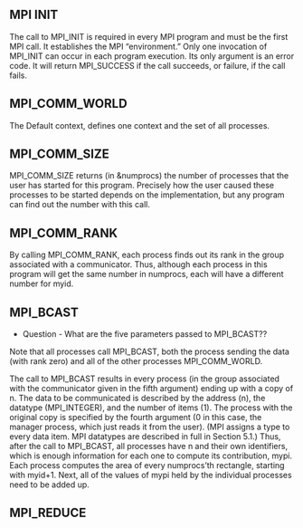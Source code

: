 ## MPI INIT

The call to MPI_INIT is required in every MPI program and must be the first MPI
call. It establishes the MPI “environment.” Only one invocation of MPI_INIT
can occur in each program execution. Its only argument is an error code. It will return MPI_SUCCESS if the call 
succeeds, or failure, if the call fails. 

## MPI_COMM_WORLD

The Default context, defines one context and the set of all processes.  

## MPI_COMM_SIZE

MPI_COMM_SIZE returns (in &numprocs) the number of processes that
the user has started for this program. Precisely how the user caused these processes
to be started depends on the implementation, but any program can find out the
number with this call.

## MPI_COMM_RANK

By calling MPI_COMM_RANK, each process finds out its rank
in the group associated with a communicator. Thus, although each process in this
program will get the same number in numprocs, each will have a different number
for myid.

## MPI_BCAST

* Question - What are the five parameters passed to MPI_BCAST??

Note that all processes call MPI_BCAST,
both the process sending the data (with rank zero) and all of the other processes
MPI_COMM_WORLD.

The call to MPI_BCAST results in every process (in the group associated with the communicator given in the fifth argument) ending up
with a copy of n.  The data to be communicated is described by the address (n),
the datatype (MPI_INTEGER), and the number of items (1). The process with
the original copy is specified by the fourth argument (0 in this case, the manager
process, which just reads it from the user). (MPI assigns a type to every data item.
MPI datatypes are described in full in Section 5.1.)
Thus, after the call to MPI_BCAST, all processes have n and their own identifiers,
which is enough information for each one to compute its contribution, mypi. Each
process computes the area of every numprocs’th rectangle, starting with myid+1.
Next, all of the values of mypi held by the individual processes need to be added up.
 
                                                       
## MPI_REDUCE                                                       
                                                      
                                                       




